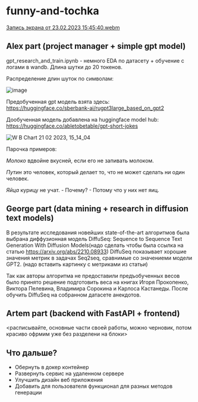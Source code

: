 # funny-and-tochka

[Запись экрана от 23.02.2023 15:45:40.webm](https://user-images.githubusercontent.com/109301202/220915322-b973e440-5d5a-42a3-95c4-f98bb5b16ea2.webm)

## Alex part (project manager + simple gpt model)

gpt_research_and_train.ipynb - немного EDA по датасету + обучение с логами в wandb. Длина шутки до 20 токенов.

Распределение длин шуток по символам:

![image](https://user-images.githubusercontent.com/109301202/220931837-6f7c9db4-95f1-4baf-acc8-1bfe5c1c4b1b.png)

Предобученная gpt модель взята здесь: https://huggingface.co/sberbank-ai/rugpt3large_based_on_gpt2

Дообученная модель добавлена на huggingface model hub: https://huggingface.co/abletobetable/gpt-short-jokes

![W B Chart 21 02 2023, 15_14_04](https://user-images.githubusercontent.com/109301202/220342377-ef65c81c-992b-4946-8783-e3f2323a0048.png)

Парочка примеров:

*Молоко* вдвойне вкусней, если его не запивать молоком.

*Путин* это человек, который делает то, что не может сделать ни один человек.

*Яйца* курицу не учат. - Почему? - Потому что у них нет яиц.

## George part (data mining + research in diffusion text models)

В результате исследования новейших state-of-the-art алгоритмов была выбрана диффузионная модель DiffuSeq: Sequence to Sequence Text Generation With Diffusion Models(надо сделать чтобы была ссылка на статью https://arxiv.org/abs/2210.08933)
DiffuSeq показывает хорошие значения метрик в задачах Seq2seq, сравнимые со значениеми модели GPT2.
(надо вставить картинку с метриками из статьи)

Так как авторы алгоритма не предоставили предъобученных весов было принято решение подготовить веса на книгах Игоря Прокопенко, Виктора Пелевина, Владимира Сорокина и Карлоса Кастанеды. После обучить DiffuSeq на собранном датасете анекдотов.

## Artem part (backend with FastAPI + frontend)

<расписывайте, основные части своей работы, можно черновик, потом красиво офрмим уже без разделени на блоки>

## Что дальше?

  * Обернуть в докер контейнер
  * Развернуть сервис на удаленном сервере
  * Улучшить дизайн веб приложения
  * Добавить для пользователя функционал для разных методов генерации
